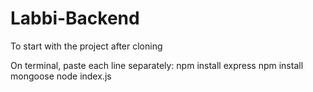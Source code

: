 # Labbi-Backend

To start with the project after cloning

On terminal, paste each line separately:
npm install express 
npm install mongoose
node index.js 
